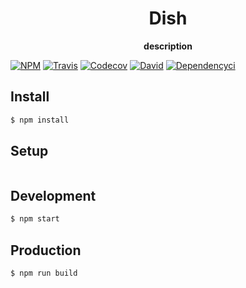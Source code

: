 <div align="center">
  <h1>Dish</h1>
</div>

<div align="center">
  <strong>description</strong>
</div>

[![NPM][npm-image]][npm-url]
[![Travis][travis-image]][travis-url]
[![Codecov][codecov-image]][codecov-url]
[![David][david-image]][david-url]
[![Dependencyci][dependencyci-image]][dependencyci-url]

[npm-image]: https://img.shields.io/npm/v/repo-name.svg?style=flat-square
[npm-url]: https://npmjs.org/package/repo-name
[travis-image]: https://img.shields.io/travis/repo-user/repo-name.svg?style=flat-square
[travis-url]: https://travis-ci.org/repo-user/repo-name
[codecov-image]: https://img.shields.io/codecov/c/github/repo-user/repo-name/master.svg?style=flat-square
[codecov-url]: https://codecov.io/gh/repo-user/repo-name
[david-image]: https://img.shields.io/david/repo-user/repo-name.svg?style=flat-square
[david-url]: https://david-dm.org/repo-user/repo-name
[dependencyci-image]: https://img.shields.io/badge/Dependency%20CI-passing-brightgreen.svg?style=flat-square
[dependencyci-url]: https://dependencyci.com/github/repo-user/repo-name

## Install
```sh
$ npm install
```

## Setup
```sh
```

## Development
```sh
$ npm start
```

## Production
```sh
$ npm run build
```
